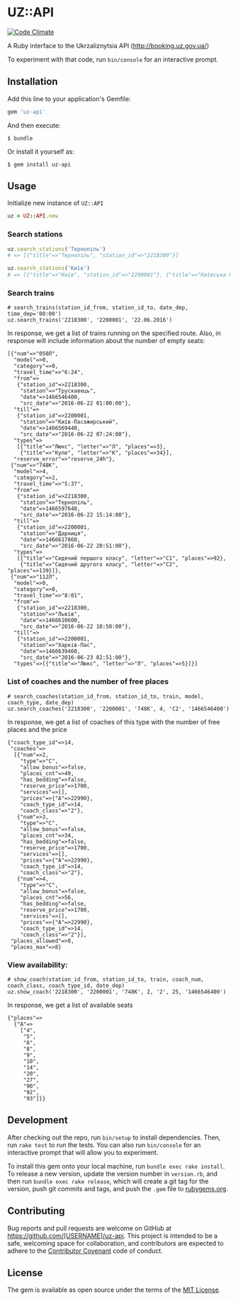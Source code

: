 # UZ::API

[![Code Climate][codeclimate_badge]][codeclimate]

A Ruby interface to the Ukrzaliznytsia API (http://booking.uz.gov.ua/)

To experiment with that code, run `bin/console` for an interactive prompt.


## Installation

Add this line to your application's Gemfile:

```ruby
gem 'uz-api'
```

And then execute:

    $ bundle

Or install it yourself as:

    $ gem install uz-api

## Usage

Initialize new instance of `UZ::API`

```ruby
uz = UZ::API.new
```

### Search stations

```ruby
uz.search_stations('Тернопіль')
# => [{"title"=>"Тернопіль", "station_id"=>"2218300"}]

uz.search_stations('Київ')
# => [{"title"=>"Київ", "station_id"=>"2200001"}, {"title"=>"Київська Русанівка", "station_id"=>"2201180"}]
```

### Search trains

```
# search_trains(station_id_from, station_id_to, date_dep, time_dep='00:00')
uz.search_trains('2218300', '2200001', '22.06.2016')
```

In response, we get a list of trains running on the specified route. Also, in response will include information about the number of empty seats:

```
[{"num"=>"050Л",
  "model"=>0,
  "category"=>0,
  "travel_time"=>"6:24",
  "from"=>
   {"station_id"=>2218300,
    "station"=>"Трускавець",
    "date"=>1466546400,
    "src_date"=>"2016-06-22 01:00:00"},
  "till"=>
   {"station_id"=>2200001,
    "station"=>"Київ-Пасажирський",
    "date"=>1466569440,
    "src_date"=>"2016-06-22 07:24:00"},
  "types"=>
   [{"title"=>"Люкс", "letter"=>"Л", "places"=>3},
    {"title"=>"Купе", "letter"=>"К", "places"=>34}],
  "reserve_error"=>"reserve_24h"},
 {"num"=>"748К",
  "model"=>4,
  "category"=>2,
  "travel_time"=>"5:37",
  "from"=>
   {"station_id"=>2218300,
    "station"=>"Тернопіль",
    "date"=>1466597640,
    "src_date"=>"2016-06-22 15:14:00"},
  "till"=>
   {"station_id"=>2200001,
    "station"=>"Дарниця",
    "date"=>1466617860,
    "src_date"=>"2016-06-22 20:51:00"},
  "types"=>
   [{"title"=>"Сидячий першого класу", "letter"=>"С1", "places"=>92},
    {"title"=>"Сидячий другого класу", "letter"=>"С2", "places"=>139}]},
 {"num"=>"112Л",
  "model"=>0,
  "category"=>0,
  "travel_time"=>"8:01",
  "from"=>
   {"station_id"=>2218300,
    "station"=>"Львів",
    "date"=>1466610600,
    "src_date"=>"2016-06-22 18:50:00"},
  "till"=>
   {"station_id"=>2200001,
    "station"=>"Харків-Пас",
    "date"=>1466639460,
    "src_date"=>"2016-06-23 02:51:00"},
  "types"=>[{"title"=>"Люкс", "letter"=>"Л", "places"=>5}]}]
```

### List of coaches and the number of free places

```
# search_coaches(station_id_from, station_id_to, train, model, coach_type, date_dep)
uz.search_coaches('2218300', '2200001', '748К', 4, 'С2', '1466546400')
```

In response, we get a list of coaches of this type with the number of free places and the price

```
{"coach_type_id"=>14,
 "coaches"=>
  [{"num"=>2,
    "type"=>"С",
    "allow_bonus"=>false,
    "places_cnt"=>49,
    "has_bedding"=>false,
    "reserve_price"=>1700,
    "services"=>[],
    "prices"=>{"А"=>22990},
    "coach_type_id"=>14,
    "coach_class"=>"2"},
   {"num"=>3,
    "type"=>"С",
    "allow_bonus"=>false,
    "places_cnt"=>34,
    "has_bedding"=>false,
    "reserve_price"=>1700,
    "services"=>[],
    "prices"=>{"А"=>22990},
    "coach_type_id"=>14,
    "coach_class"=>"2"},
   {"num"=>4,
    "type"=>"С",
    "allow_bonus"=>false,
    "places_cnt"=>56,
    "has_bedding"=>false,
    "reserve_price"=>1700,
    "services"=>[],
    "prices"=>{"А"=>22990},
    "coach_type_id"=>14,
    "coach_class"=>"2"}],
 "places_allowed"=>8,
 "places_max"=>8}
```

### View availability:

```
# show_coach(station_id_from, station_id_to, train, coach_num, coach_class, coach_type_id, date_dep)
uz.show_coach('2218300', '2200001', '748К', 2, '2', 25, '1466546400')
```

In response, we get a list of available seats

```
{"places"=>
  {"А"=>
    ["4",
     "5",
     "6",
     "8",
     "9",
     "10",
     "14",
     "20",
     "27",
     "90",
     "92",
     "93"]}}
```


## Development

After checking out the repo, run `bin/setup` to install dependencies. Then, run `rake test` to run the tests. You can also run `bin/console` for an interactive prompt that will allow you to experiment.

To install this gem onto your local machine, run `bundle exec rake install`. To release a new version, update the version number in `version.rb`, and then run `bundle exec rake release`, which will create a git tag for the version, push git commits and tags, and push the `.gem` file to [rubygems.org](https://rubygems.org).

## Contributing

Bug reports and pull requests are welcome on GitHub at https://github.com/[USERNAME]/uz-api. This project is intended to be a safe, welcoming space for collaboration, and contributors are expected to adhere to the [Contributor Covenant](http://contributor-covenant.org) code of conduct.


## License

The gem is available as open source under the terms of the [MIT License](http://opensource.org/licenses/MIT).


[codeclimate_badge]: http://img.shields.io/codeclimate/github/mamantoha/uz-api.svg?style=flat
[codeclimate]: https://codeclimate.com/github/mamantoha/uz-api
